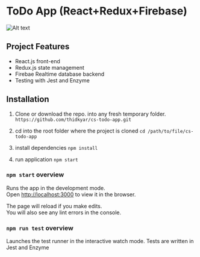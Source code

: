 # ToDo App (React+Redux+Firebase)

![Alt text](/screenshots/image1 "Optional Title")

## Project Features

* React.js front-end
* Redux.js state management
* Firebae Realtime database backend
* Testing with Jest and Enzyme

## Installation

1. Clone or download the repo. into any fresh temporary folder.
```https://github.com/thidkyar/cs-todo-app.git```

2. cd into the root folder where the project is cloned
```cd /path/to/file/cs-todo-app```

3. install dependencies
```npm install```

4. run application
```npm start```

### `npm start` overview

Runs the app in the development mode.\
Open [http://localhost:3000](http://localhost:3000) to view it in the browser.

The page will reload if you make edits.\
You will also see any lint errors in the console.

### `npm run test` overview

Launches the test runner in the interactive watch mode. Tests are written in Jest and Enzyme

